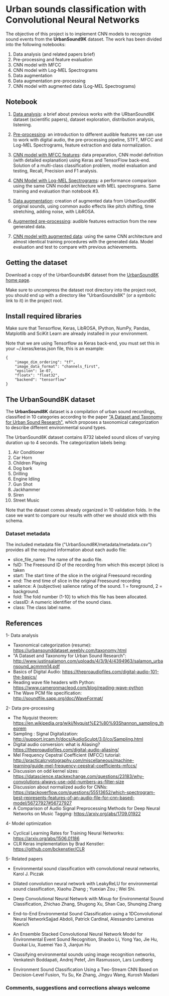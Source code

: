 # Urban sounds classification with Convolutional Neural Networks

The objective of this project is to implement CNN models to recognize sound events from the **UrbanSound9K** dataset. The work has been divided into the following notebooks:

1. Data analysis (and related papers brief)
2. Pre-processing and feature evaluation
3. CNN model with MFCC 
4. CNN model with Log-MEL Spectrograms
5. Data augmentation
6. Data augmentation pre-processing
7. CNN model with augmented data (Log-MEL Spectrograms)

## Notebook

1. [Data analysis](https://github.com/GorillaBus/urban-audio-classifier/blob/master/1-data-analysis.ipynb): a brief about previous works with the URbanSound8K dataset (scientific papers), dataset exploration, distribution analysis, listening.

2. [Pre-processing](https://github.com/GorillaBus/urban-audio-classifier/blob/master/2-pre-processing.ipynb): an introduction to different audible features we can use to work with digital audio, the pre-processing pipeline, STFT, MFCC and Log-MEL Spectrograms, feature extraction and data normalization.

3. [CNN model with MFCC features](https://github.com/GorillaBus/urban-audio-classifier/blob/master/3-cnn-model-mfcc.ipynb): data preparation, CNN model definition (with detailed explanation) using Keras and TensorFlow back-end. Solution of a multi-class classification problem, model evaluation and testing, Recall, Precision and F1 analysis.

4. [CNN Model with Log-MEL Spectrograms](https://github.com/GorillaBus/urban-audio-classifier/blob/master/4-cnn-model-mel_spec.ipynb): a performance comparison using the same CNN model architecture with MEL spectrograms. Same training and evaluation than notebook #3.

5. [Data augmentation](https://github.com/GorillaBus/urban-audio-classifier/blob/master/5-data-augmentation.ipynb): creation of augmented data from UrbanSound8K original sounds, using common audio effects like pitch shifting, time stretching, adding noise, with LibROSA.

6. [Augmented pre-processing](https://github.com/GorillaBus/urban-audio-classifier/blob/master/6-augmented-pre-processing.ipynb): audible features extraction from the new generated data.

7. [CNN model with augmented data](https://github.com/GorillaBus/urban-audio-classifier/blob/master/7-cnn-model-augmented.ipynb): using the same CNN architecture and almost identical training procedures with the generated data. Model evaluation and test to compare with previous achievements.


## Getting the dataset

Download a copy of the UrbanSounds8K dataset from the [UrbanSound8K home page](https://urbansounddataset.weebly.com/urbansound8k.html).

Make sure to uncompress the dataset root directory into the project root, you should end up with a directory like "UrbanSounds8K" (or a symbolic link to it) in the project root.


## Install required libraries

Make sure that Tensorflow, Keras, LibROSA, IPython, NumPy, Pandas, Matplotlib and SciKit Learn are already installed in your environment.

Note that we are using Tensorflow as Keras back-end, you must set this in your ~/.keras/keras.json file, this is an example:

```
{
    "image_dim_ordering": "tf",
    "image_data_format": "channels_first",
    "epsilon": 1e-07,
    "floatx": "float32",
    "backend": "tensorflow"
}
```

## The UrbanSound8K dataset

The **UrbanSound8K** dataset is a compilation of urban sound recordings, classified in 10 categories according to the paper ["A Dataset and Taxonomy for Urban Sound Research"](https://urbansounddataset.weebly.com/taxonomy.html), which proposes a taxonomical categorization to describe different environmental sound types.

The UrbanSound8K dataset contains 8732 labeled sound slices of varying duration up to 4 seconds. The categorization labels being:

1. Air Conditioner
1. Car Horn
1. Children Playing
1. Dog bark
1. Drilling
1. Engine Idling
1. Gun Shot
1. Jackhammer
1. Siren
1. Street Music

Note that the dataset comes already organized in 10 validation folds. In the case we want to compare our results with other we should stick with this schema.


### Dataset metadata

The included metadata file ("UrbanSound8K/metadata/metadata.csv") provides all the required information about each audio file:

* slice_file_name: The name of the audio file.
* fsID: The Freesound ID of the recording from which this excerpt (slice) is taken
* start: The start time of the slice in the original Freesound recording
* end: The end time of slice in the original Freesound recording
* salience: A (subjective) salience rating of the sound. 1 = foreground, 2 = background.
* fold: The fold number (1-10) to which this file has been allocated.
* classID: A numeric identifier of the sound class.
* class: The class label name.



## References

1- Data analysis
* Taxonomical categorization (resume): https://urbansounddataset.weebly.com/taxonomy.html
* "A Dataset and Taxonomy for Urban Sound Research":
http://www.justinsalamon.com/uploads/4/3/9/4/4394963/salamon_urbansound_acmmm14.pdf
* Basics of Digital Audio: https://theproaudiofiles.com/digital-audio-101-the-basics/
* Reading wave file headers with Python: https://www.cameronmacleod.com/blog/reading-wave-python
* The Wave PCM file specification: http://soundfile.sapp.org/doc/WaveFormat/ 

2- Data pre-processing
* The Nyquist theorem: https://en.wikipedia.org/wiki/Nyquist%E2%80%93Shannon_sampling_theorem
* Sampling : Signal Digitalization: http://support.ircam.fr/docs/AudioSculpt/3.0/co/Sampling.html
* Digital audio conversion: what is Aliasing? https://theproaudiofiles.com/digital-audio-aliasing/
* Mel Frequency Cepstral Coefficient (MFCC) tutorial: http://practicalcryptography.com/miscellaneous/machine-learning/guide-mel-frequency-cepstral-coefficients-mfccs/
* Discussion on odd kernel sizes: https://datascience.stackexchange.com/questions/23183/why-convolutions-always-use-odd-numbers-as-filter-size
* Discussion about normalized audio for CNNs: https://stackoverflow.com/questions/55513652/which-spectrogram-best-represents-features-of-an-audio-file-for-cnn-based-model/56727927#56727927
* A Comparison of Audio Signal Preprocessing Methods for Deep Neural Networks on Music Tagging: https://arxiv.org/abs/1709.01922

4- Model optimization
* Cyclical Learning Rates for Training Neural Networks: https://arxiv.org/abs/1506.01186
* CLR Keras implementation by Brad Kenstler: https://github.com/bckenstler/CLR

5- Related papers
* Environmental sound classification with convolutional neural networks, Karol J. Piczak
* Dilated convolution neural network with LeakyReLU for environmental sound classification, Xiaohu Zhang ; Yuexian Zou ; Wei Shi.

* Deep Convolutional Neural Network with Mixup for Environmental Sound Classification, Zhichao Zhang, Shugong Xu, Shan Cao, Shunqing Zhang

* End-to-End Environmental Sound Classification using a 1DConvolutional Neural NetworkSajjad Abdoli, Patrick Cardinal, Alessandro Lameiras Koerich

* An Ensemble Stacked Convolutional Neural Network Model for Environmental Event Sound Recognition, Shaobo Li, Yong Yao, Jie Hu, Guokai Liu, Xuemei Yao 3, Jianjun Hu

* Classifying environmental sounds using image recognition networks, Venkatesh Boddapati, Andrej Petef, Jim Rasmusson, Lars Lundberg

* Environment Sound Classification Using a Two-Stream CNN Based on Decision-Level Fusion, Yu Su, Ke Zhang, Jingyu Wang, Kurosh Madani


### Comments, suggestions and corrections always welcome 
